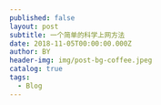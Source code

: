 ```yaml
---
published: false
layout: post
subtitle: 一个简单的科学上网方法
date: 2018-11-05T00:00:00.000Z
author: BY
header-img: img/post-bg-coffee.jpeg
catalog: true
tags:
  - Blog
---
```



